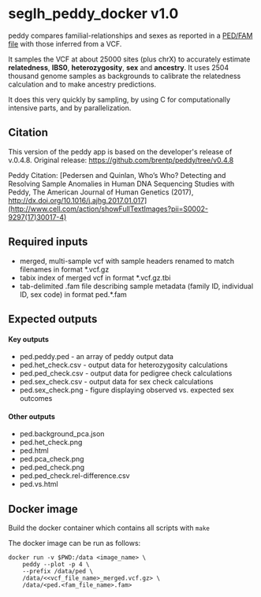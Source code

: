 # seglh_peddy_docker v1.0

peddy compares familial-relationships and sexes as reported in a [PED/FAM file](https://www.cog-genomics.org/plink2/formats#fam)
with those inferred from a VCF.

It samples the VCF at about 25000 sites (plus chrX) to accurately estimate **relatedness**, **IBS0**, **heterozygosity**, **sex** and **ancestry**. It uses 2504 thousand genome samples as backgrounds to calibrate the relatedness calculation and to make ancestry predictions.

It does this very quickly by sampling, by using C for computationally intensive parts, and by parallelization.

## Citation 
This version of the peddy app is based on the developer's release of v.0.4.8. Original release: https://github.com/brentp/peddy/tree/v0.4.8

Peddy Citation: [Pedersen and Quinlan, Who’s Who? Detecting and Resolving Sample Anomalies in Human DNA
Sequencing Studies with Peddy, The American Journal of Human Genetics (2017),
http://dx.doi.org/10.1016/j.ajhg.2017.01.017](http://www.cell.com/action/showFullTextImages?pii=S0002-9297(17)30017-4)

## Required inputs 
- merged, multi-sample vcf with sample headers renamed to match filenames in format *.vcf.gz
- tabix index of merged vcf in format *.vcf.gz.tbi 
- tab-delimited .fam file describing sample metadata (family ID, individual ID, sex code) in format ped.*.fam 

## Expected outputs 
#### Key outputs 
- ped.peddy.ped - an array of peddy output data 
- ped.het_check.csv - output data for heterozygosity calculations
- ped.ped_check.csv - output data for pedigree check calculations
- ped.sex_check.csv - output data for sex check calculations
- ped.sex_check.png - figure displaying observed vs. expected sex outcomes 

#### Other outputs 
- ped.background_pca.json
- ped.het_check.png
- ped.html
- ped.pca_check.png
- ped.ped_check.png
- ped.ped_check.rel-difference.csv
- ped.vs.html

## Docker image
Build the docker container which contains all scripts with `make`

The docker image can be run as follows:
```
docker run -v $PWD:/data <image_name> \
    peddy --plot -p 4 \
    --prefix /data/ped \
    /data/<<vcf_file_name>_merged.vcf.gz> \
    /data/<ped.<fam_file_name>.fam>
```